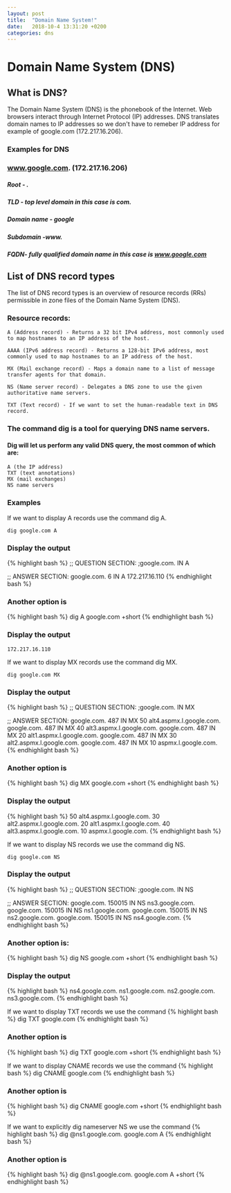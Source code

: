 ```yaml
---
layout: post
title:  "Domain Name System!"
date:   2018-10-4 13:31:20 +0200
categories: dns
---
```

# Domain Name System (DNS)
## What is DNS?

The Domain Name System (DNS) is the phonebook of the Internet.
Web browsers interact through Internet Protocol (IP) addresses.
DNS translates domain names to IP addresses so we don't have to remeber IP address for example of google.com (172.217.16.206).
### Examples for DNS
### www.google.com. (172.217.16.206)
##### Root - .
##### TLD - top level domain in this case is com.
##### Domain name - google
##### Subdomain -www.
##### FQDN- fully qualified domain name in this case is www.google.com

## List of DNS record types

The list of DNS record types is an overview of resource records (RRs) permissible in zone files of the Domain Name System (DNS).

### Resource records:

    A (Address record) - Returns a 32 bit IPv4 address, most commonly used to map hostnames to an IP address of the host.

    AAAA (IPv6 address record) - Returns a 128-bit IPv6 address, most commonly used to map hostnames to an IP address of the host.

    MX (Mail exchange record) - Maps a domain name to a list of message transfer agents for that domain.

    NS (Name server record) - Delegates a DNS zone to use the given authoritative name servers.

    TXT (Text record) - If we want to set the human-readable text in DNS record.


### The command dig is a tool for querying DNS name servers.

#### Dig will let us perform any valid DNS query, the most common of which are:

    A (the IP address)
    TXT (text annotations)
    MX (mail exchanges)
    NS name servers


### Examples

If we want to display A records use the command dig A.

```dig google.com A```

### Display the output

{% highlight bash %}
;; QUESTION SECTION:
;google.com.                    IN      A

;; ANSWER SECTION:
google.com.             6       IN      A       172.217.16.110
{% endhighlight bash %}

### Another option is 
{% highlight bash %}
dig A google.com +short
{% endhighlight bash %}

### Display the output

```172.217.16.110```

If we want to display MX records use the command dig MX.

```dig google.com MX```

### Display the output

{% highlight bash %}
;; QUESTION SECTION:
;google.com.                    IN      MX

;; ANSWER SECTION:
google.com.             487     IN      MX      50 alt4.aspmx.l.google.com.
google.com.             487     IN      MX      40 alt3.aspmx.l.google.com.
google.com.             487     IN      MX      20 alt1.aspmx.l.google.com.
google.com.             487     IN      MX      30 alt2.aspmx.l.google.com.
google.com.             487     IN      MX      10 aspmx.l.google.com.
{% endhighlight bash %}

### Another option is 
{% highlight bash %}
 dig MX google.com +short
{% endhighlight bash %}

### Display the output

{% highlight bash %}
50 alt4.aspmx.l.google.com.
30 alt2.aspmx.l.google.com.
20 alt1.aspmx.l.google.com.
40 alt3.aspmx.l.google.com.
10 aspmx.l.google.com.
{% endhighlight bash %}

If we want to display NS records we use the command dig NS.

```dig google.com NS```

### Display the output

{% highlight bash %}
;; QUESTION SECTION:
;google.com.                    IN      NS

;; ANSWER SECTION:
google.com.             150015  IN      NS      ns3.google.com.
google.com.             150015  IN      NS      ns1.google.com.
google.com.             150015  IN      NS      ns2.google.com.
google.com.             150015  IN      NS      ns4.google.com.
{% endhighlight bash %}

### Another option is: 
{% highlight bash %}
dig NS google.com +short
{% endhighlight bash %}

### Display the output

{% highlight bash %}
ns4.google.com.
ns1.google.com.
ns2.google.com.
ns3.google.com.
{% endhighlight bash %}

If we want to display TXT records we use the command 
{% highlight bash %}
dig TXT google.com
{% endhighlight bash %}

### Another option is
{% highlight bash %}
dig TXT google.com +short
{% endhighlight bash %}

If we want to display CNAME records we use the command
{% highlight bash %}
dig CNAME google.com
{% endhighlight bash %}

### Another option is
{% highlight bash %}
dig CNAME google.com +short
{% endhighlight bash %}

If we want to explicitly dig nameserver NS we use the command
{% highlight bash %}
dig @ns1.google.com. google.com A
{% endhighlight bash %}

### Another option is
{% highlight bash %}
dig @ns1.google.com. google.com A +short
{% endhighlight bash %}
